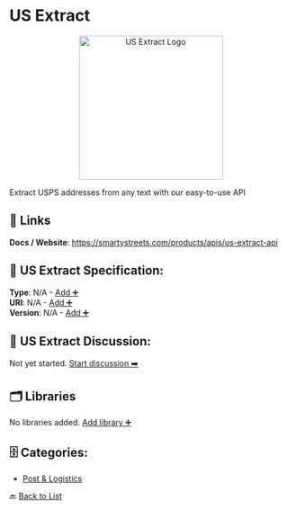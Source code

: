 # US Extract
<p align="center">
    <img width="256" src="https://raw.githubusercontent.com/apis-list/apis-list/main/apis/us-extract/logo_256x256.png" alt="US Extract Logo"/>
</p>
Extract USPS addresses from any text with our easy-to-use API

##  🔗 Links
**Docs / Website**: https://smartystreets.com/products/apis/us-extract-api

## 🧬 US Extract Specification:
**Type**: N/A - [Add ➕](https://github.com/apis-list/apis-list/edit/main/apis.yaml#L20659)  
**URI**: N/A - [Add ➕](https://github.com/apis-list/apis-list/edit/main/apis.yaml#L20659)  
**Version**: N/A - [Add ➕](https://github.com/apis-list/apis-list/edit/main/apis.yaml#L20659)

## 💬 US Extract Discussion:
Not yet started. [Start discussion ➡️](https://github.com/apis-list/apis-list/discussions/new)

## 🗂️ Libraries

No libraries added. [Add library ➕](https://github.com/apis-list/apis-list/edit/main/apis.yaml#L20659)    


## 🗄️ Categories:
- [Post & Logistics](https://github.com/apis-list/apis-list#post--logistics-)

🔙  [Back to List](https://github.com/apis-list/apis-list)
